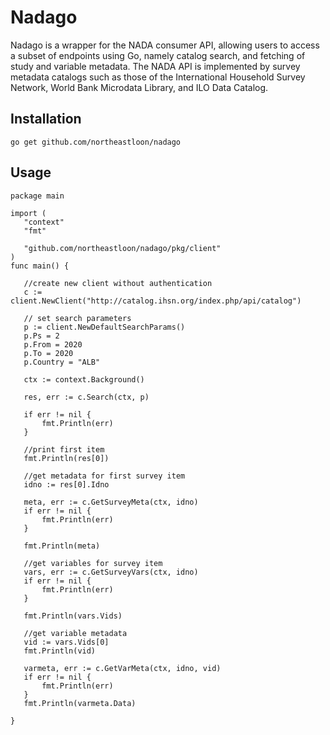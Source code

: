 # Nadago

Nadago is a wrapper for the NADA consumer API, allowing users to access a subset of endpoints using Go, namely catalog search, and fetching of study and variable metadata. The NADA API is implemented by survey metadata catalogs such as those of the International Household Survey Network, World Bank Microdata Library, and ILO Data Catalog.

## Installation

 ```
 go get github.com/northeastloon/nadago
 ```

 ## Usage

 ```
package main

import (
	"context"
	"fmt"

	"github.com/northeastloon/nadago/pkg/client"
)
 func main() {

	//create new client without authentication
	c := client.NewClient("http://catalog.ihsn.org/index.php/api/catalog")

	// set search parameters
	p := client.NewDefaultSearchParams()
	p.Ps = 2
	p.From = 2020
	p.To = 2020
	p.Country = "ALB"

	ctx := context.Background()

	res, err := c.Search(ctx, p)

	if err != nil {
		fmt.Println(err)
	}

	//print first item
	fmt.Println(res[0])

	//get metadata for first survey item
	idno := res[0].Idno

	meta, err := c.GetSurveyMeta(ctx, idno)
	if err != nil {
		fmt.Println(err)
	}

	fmt.Println(meta)

	//get variables for survey item
	vars, err := c.GetSurveyVars(ctx, idno)
	if err != nil {
		fmt.Println(err)
	}

	fmt.Println(vars.Vids)

	//get variable metadata
	vid := vars.Vids[0]
	fmt.Println(vid)

	varmeta, err := c.GetVarMeta(ctx, idno, vid)
	if err != nil {
		fmt.Println(err)
	}
	fmt.Println(varmeta.Data)

}
 
 ```
